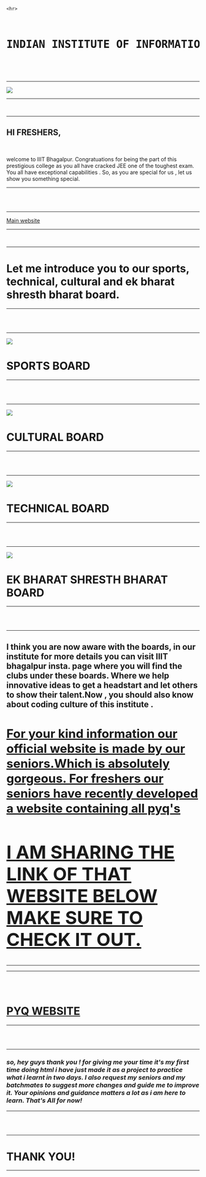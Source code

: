 <!DOCTYPE html>
<html lang="en">
<head>
    <meta charset="UTF-8">
    <meta name="viewport" content="width=device-width, initial-scale=1.0">
    <title>Document</title>
</head>
<body>
    
    <hr>
<pre>           <h1>INDIAN INSTITUTE OF INFORMATION TECHNOLOGY, BHAGALPUR</h1>            </pre>
</hr>
<br>
<hr>
<img src="https://static.toiimg.com/thumb/msid-90579627,width-1070,height-580,imgsize-1568408,resizemode-75,overlay-toi_sw,pt-32,y_pad-40/photo.jpg"/>
<hr/>
<br>
<hr>
<h2>HI FRESHERS,</h2>
<br>
<p>welcome to IIIT Bhagalpur. Congratuations for being the part of this prestigious college as you all have cracked JEE one of the toughest exam. You all have exceptional capabilities . So, as you are special for us , let us show you something special. </p>
<hr/>
<br>
<br>
<hr>
<a href="https://iiitbh.ac.in/">Main website</a>
<hr/>
<br>
<hr>
<h1>Let me introduce you to our sports, technical, cultural and ek bharat shresth bharat board.</h1>
<hr/>
<br>
<br>
<hr>
<img src="https://encrypted-tbn0.gstatic.com/images?q=tbn:ANd9GcQeHkYH0LmT_EU-IbGlUho_DKKu0nckfx33xQ&s" >
<BR>
<h1>SPORTS BOARD</h1>
<hr/>
<br>
<br>
<hr>
<img src="https://media.licdn.com/dms/image/C4D0BAQEQcq8QnHCMJA/company-logo_200_200/0/1630508219439?e=2147483647&v=beta&t=iW9qOsBvG1R3j21m_6CSQF7VqyBO2lli7-CGMNtgXL8">
<BR>
<h1>CULTURAL BOARD</h1>
<hr/>
<BR>
    <br>
    <hr>
<img src="https://encrypted-tbn0.gstatic.com/images?q=tbn:ANd9GcT4bdAr_DKKEdf63xWS93R0MLWTaypvgQKdLQ&s">

<br>
<h1>TECHNICAL BOARD</h1>
<hr/>
<br>
<br>
<hr>
<img src="https://pbs.twimg.com/profile_images/1559833785738608640/hxWT81i3_400x400.jpg">
<br>
<h1>EK BHARAT SHRESTH BHARAT BOARD</h1>
<HR/>
<br>
<br>
<hr>
<h2>I think you are now aware with the boards, in our institute for more details you can visit IIIT bhagalpur insta. page where you will find the clubs under these boards. Where we help innovative ideas to get a headstart and let others to show their talent.Now , you should also know about coding culture of this institute . <u><h2>For your kind information our official website is made by our seniors.Which is absolutely gorgeous. For freshers our seniors have recently developed a website containing all pyq's
    <br>
    <b><H2>I AM SHARING THE LINK OF THAT WEBSITE BELOW MAKE SURE TO CHECK IT OUT.</H2></b>
</h2></u></h2>
<hr/>
<hr>
<br>
<br>
<a href="https://chiragsharma.co.in/iiitbh.html"><h1>PYQ WEBSITE</h1></a>
<HR/>
<br><br>
<hr>
<i><h3>so, hey guys thank you ! for giving me your time it's my first time doing html i have just made it as a project to practice what i learnt in two days. I also request my seniors and my batchmates to suggest more changes and guide  me to improve it. Your opinions and guidance matters a lot as i am here to learn. That's All for now!  </h3></i>
<hr/>

<br><br>
<HR>
<b><h1>THANK YOU!</h1></b>
<HR/>
</body>
</html>
